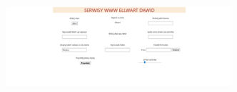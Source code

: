 ![Gra](https://github.com/EllwartDawid/projektowanie-serwisow-www-ellwart-185ic/blob/master/Lab3/ss/lab3%20zdarz%201.PNG)
